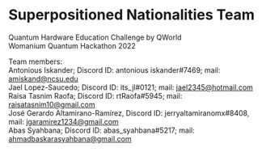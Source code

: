 # Superpositioned Nationalities Team
Quantum Hardware Education Challenge by QWorld <br />
Womanium Quantum Hackathon 2022 <br />

Team members: <br />
Antonious Iskander; Discord ID: antonious iskander#7469; mail: amiskand@ncsu.edu <br />
Jael Lopez-Saucedo; Discord ID: its_jl#0121; mail: jael2345@hotmail.com <br />
Raisa Tasnim Raofa; Discord ID: rtRaofa#5945; mail: raisatasnim10@gmail.com <br />
José Gerardo Altamirano-Ramírez, Discord ID: jerryaltamiranomx#8408, mail: jgaramirez1234@gmail.com <br />
Abas Syahbana; Discord ID: abas_syahbana#5217; mail: ahmadbaskarasyahbana@gmail.com <br />
